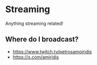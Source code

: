# Streaming

Anything streaming related!

## Where do I broadcast?

- https://www.twitch.tv/petrosamoiridis
- https://x.com/amiridis
